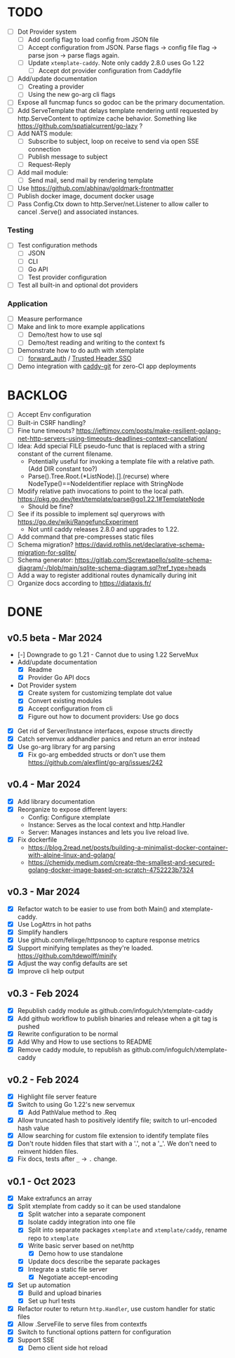 # TODO

- [ ] Dot Provider system
    - [ ] Add config flag to load config from JSON file
    - [ ] Accept configuration from JSON. Parse flags -> config file flag ->
      parse json -> parse flags again.
    - [ ] Update `xtemplate-caddy`. Note only caddy 2.8.0 uses Go 1.22
        - [ ] Accept dot provider configuration from Caddyfile
- [ ] Add/update documentation
    - [ ] Creating a provider
    - [ ] Using the new go-arg cli flags
- [ ] Expose all funcmap funcs so godoc can be the primary documentation.
- [ ] Add ServeTemplate that delays template rendering until requested by
  http.ServeContent to optimize cache behavior. Something like
  https://github.com/spatialcurrent/go-lazy ?
- [ ] Add NATS module:
    - [ ] Subscribe to subject, loop on receive to send via open SSE connection
    - [ ] Publish message to subject
    - [ ] Request-Reply
- [ ] Add mail module:
    - [ ] Send mail, send mail by rendering template
- [ ] Use https://github.com/abhinav/goldmark-frontmatter
- [ ] Publish docker image, document docker usage
- [ ] Pass Config.Ctx down to http.Server/net.Listener to allow caller to cancel
  .Serve() and associated instances.

### Testing

- [ ] Test configuration methods
    - [ ] JSON
    - [ ] CLI
    - [ ] Go API
    - [ ] Test provider configuration
- [ ] Test all built-in and optional dot providers

### Application

- [ ] Measure performance
- [ ] Make and link to more example applications
    - [ ] Demo/test how to use sql
    - [ ] Demo/test reading and writing to the context fs
- [ ] Demonstrate how to do auth with xtemplate
    - [ ] [forward_auth](https://caddyserver.com/docs/caddyfile/directives/forward_auth#forward-auth) / [Trusted Header SSO](https://www.authelia.com/integration/trusted-header-sso/introduction/)
- [ ] Demo integration with [caddy-git](https://github.com/greenpau/caddy-git) for zero-CI app deployments

# BACKLOG

- [ ] Accept Env configuration
- [ ] Built-in CSRF handling?
- [ ] Fine tune timeouts? https://ieftimov.com/posts/make-resilient-golang-net-http-servers-using-timeouts-deadlines-context-cancellation/
- [ ] Idea: Add special FILE pseudo-func that is replaced with a string constant of the current filename.
    - Potentially useful for invoking a template file with a relative path. (Add
      DIR constant too?)
    - Parse().Tree.Root.(*ListNode).[].(recurse) where NodeType()==NodeIdentifier replace with StringNode
- [ ] Modify relative path invocations to point to the local path. https://pkg.go.dev/text/template/parse@go1.22.1#TemplateNode
    - Should be fine?
- [ ] See if its possible to implement sql queryrows with https://go.dev/wiki/RangefuncExperiment
    - Not until caddy releases 2.8.0 and upgrades to 1.22.
- [ ] Add command that pre-compresses static files
- [ ] Schema migration? https://david.rothlis.net/declarative-schema-migration-for-sqlite/
- [ ] Schema generator: https://gitlab.com/Screwtapello/sqlite-schema-diagram/-/blob/main/sqlite-schema-diagram.sql?ref_type=heads
- [ ] Add a way to register additional routes dynamically during init
- [ ] Organize docs according to https://diataxis.fr/

# DONE

## v0.5 beta - Mar 2024

- [-] Downgrade to go 1.21 - Cannot due to using 1.22 ServeMux
- Add/update documentation
    - [x] Readme
    - [x] Provider Go API docs
- Dot Provider system
    - [x] Create system for customizing template dot value
    - [x] Convert existing modules
    - [x] Accept configuration from cli
    - [x] Figure out how to document providers: Use go docs
- [x] Get rid of Server/Instance interfaces, expose structs directly
- [x] Catch servemux addhandler panics and return an error instead
- [x] Use go-arg library for arg parsing
    - [x] Fix go-arg embedded structs or don't use them https://github.com/alexflint/go-arg/issues/242

## v0.4 - Mar 2024

- [x] Add library documentation
- [x] Reorganize to expose different layers:
    - Config: Configure xtemplate
    - Instance: Serves as the local context and http.Handler
    - Server: Manages instances and lets you live reload live.
- [x] Fix dockerfile
    - https://blog.2read.net/posts/building-a-minimalist-docker-container-with-alpine-linux-and-golang/
    - https://chemidy.medium.com/create-the-smallest-and-secured-golang-docker-image-based-on-scratch-4752223b7324

## v0.3 - Mar 2024

- [x] Refactor watch to be easier to use from both Main() and xtemplate-caddy.
- [x] Use LogAttrs in hot paths
- [x] Simplify handlers
- [x] Use github.com/felixge/httpsnoop to capture response metrics
- [x] Support minifying templates as they're loaded. https://github.com/tdewolff/minify
- [x] Adjust the way config defaults are set
- [x] Improve cli help output

## v0.3 - Feb 2024

- [x] Republish caddy module as github.com/infogulch/xtemplate-caddy
- [x] Add github workflow to publish binaries and release when a git tag is pushed
- [x] Rewrite configuration to be normal
- [x] Add Why and How to use sections to README
- [x] Remove caddy module, to republish as github.com/infogulch/xtemplate-caddy

## v0.2 - Feb 2024

- [x] Highlight file server feature
- [x] Switch to using Go 1.22's new servemux
    - [x] Add PathValue method to .Req
- [x] Allow truncated hash to positively identify file; switch to url-encoded hash value
- [x] Allow searching for custom file extension to identify template files
- [x] Don't route hidden files that start with a '.', not a '_'. We don't need to reinvent hidden files.
- [x] Fix docs, tests after `_` -> `.` change.

## v0.1 - Oct 2023

- [x] Make extrafuncs an array
- [x] Split xtemplate from caddy so it can be used standalone
    - [x] Split watcher into a separate component
    - [x] Isolate caddy integration into one file
    - [x] Split into separate packages `xtemplate` and `xtemplate/caddy`, rename repo to `xtemplate`
    - [x] Write basic server based on net/http
        - [x] Demo how to use standalone
    - [x] Update docs describe the separate packages
    - [x] Integrate a static file server
        - [x] Negotiate accept-encoding
- [x] Set up automation
    - [x] Build and upload binaries
    - [x] Set up hurl tests
- [x] Refactor router to return `http.Handler`, use custom handler for static files
- [x] Allow .ServeFile to serve files from contextfs
- [x] Switch to functional options pattern for configuration
- [x] Support SSE
    - [x] Demo client side hot reload
